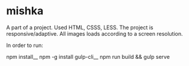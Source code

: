 # mishka
A part of a project. Used HTML, CSSS, LESS. The project is responsive/adaptive. All images loads according to a screen resolution.

In order to run:

npm install__
npm -g install gulp-cli__
npm run build && gulp serve
